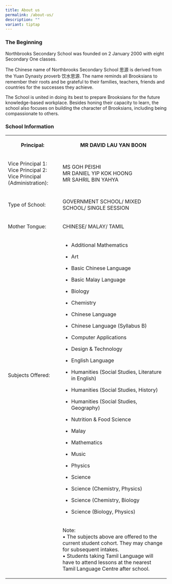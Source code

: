 ```yaml
---
title: About us
permalink: /about-us/
description: ""
variant: tiptap
---
```

<h3>The Beginning</h3>
<p>Northbrooks Secondary School was founded on 2 January 2000 with eight
Secondary One classes.</p>
<p>The Chinese name of Northbrooks Secondary School 思源 is derived from the
Yuan Dynasty proverb 饮水思源. The name reminds all Brooksians to remember
their roots and be grateful to their families, teachers, friends and countries
for the successes they achieve.</p>
<p>The School is united in doing its best to prepare Brooksians for the future
knowledge-based workplace. Besides honing their capacity to learn, the
school also focuses on building the character of Brooksians, including
being compassionate to others.</p>
<h3>School Information</h3>
<table style="minWidth: 50px">
<colgroup>
<col>
<col>
</colgroup>
<tbody>
<tr>
<th rowspan="1" colspan="1">
<p>Principal:</p>
</th>
<th rowspan="1" colspan="1">
<p>MR DAVID LAU YAN BOON</p>
</th>
</tr>
<tr>
<td rowspan="1" colspan="1">
<p>Vice Principal 1:
<br>Vice Principal 2:
<br>Vice Principal (Administration):</p>
</td>
<td rowspan="1" colspan="1">
<p>MS GOH PEISHI
<br>MR DANIEL YIP KOK HOONG
<br>MR SAHRIL BIN YAHYA</p>
</td>
</tr>
<tr>
<td rowspan="1" colspan="1">
<p>Type of School:</p>
</td>
<td rowspan="1" colspan="1">
<p>GOVERNMENT SCHOOL/ MIXED SCHOOL/ SINGLE SESSION</p>
</td>
</tr>
<tr>
<td rowspan="1" colspan="1">
<p>Mother Tongue:</p>
</td>
<td rowspan="1" colspan="1">
<p>CHINESE/ MALAY/ TAMIL</p>
</td>
</tr>
<tr>
<td rowspan="1" colspan="1">
<p>Subjects Offered:
<br>
<br>
</p>
</td>
<td rowspan="1" colspan="1">
<ul data-tight="true" class="tight">
<li>
<p>Additional Mathematics</p>
</li>
<li>
<p>Art</p>
</li>
<li>
<p>Basic Chinese Language</p>
</li>
<li>
<p>Basic Malay Language</p>
</li>
<li>
<p>Biology</p>
</li>
<li>
<p>Chemistry</p>
</li>
<li>
<p>Chinese Language</p>
</li>
<li>
<p>Chinese Language (Syllabus B)</p>
</li>
<li>
<p>Computer Applications</p>
</li>
<li>
<p>Design &amp; Technology</p>
</li>
<li>
<p>English Language</p>
</li>
<li>
<p>Humanities (Social Studies, Literature in English)</p>
</li>
<li>
<p>Humanities (Social Studies, History)</p>
</li>
<li>
<p>Humanities (Social Studies, Geography)</p>
</li>
<li>
<p>Nutrition &amp; Food Science</p>
</li>
<li>
<p>Malay</p>
</li>
<li>
<p>Mathematics</p>
</li>
<li>
<p>Music</p>
</li>
<li>
<p>Physics</p>
</li>
<li>
<p>Science</p>
</li>
<li>
<p>Science (Chemistry, Physics)</p>
</li>
<li>
<p>Science (Chemistry, Biology</p>
</li>
<li>
<p>Science (Biology, Physics)</p>
</li>
</ul>
</td>
</tr>
<tr>
<td rowspan="1" colspan="1">
<p></p>
</td>
<td rowspan="1" colspan="1">
<p>Note:
<br>• The subjects above are offered to the current student cohort. They may
change for subsequent intakes.
<br>• Students taking Tamil Language will have to attend lessons at the nearest
Tamil Language Centre after school.</p>
</td>
</tr>
</tbody>
</table>
<p></p>